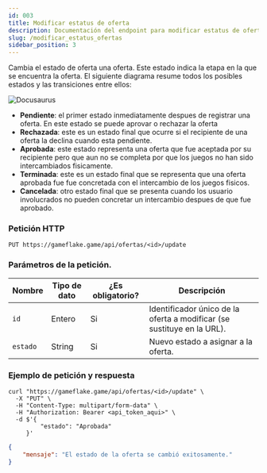 ```yaml
---
id: 003 
title: Modificar estatus de oferta
description: Documentación del endpoint para modificar estatus de oferta
slug: /modificar_estatus_ofertas
sidebar_position: 3
---
```


Cambia el estado de oferta una oferta. Este estado indica la etapa en la que se 
encuentra la oferta. El siguiente diagrama resume todos los posibles estados y las
transiciones entre ellos:

![Docusaurus](/img/estados.svg)

- **Pendiente**: el primer estado inmediatamente despues de registrar una oferta.
    En este estado se puede aprovar o rechazar la oferta
- **Rechazada**: este es un estado final que ocurre si el recipiente de una oferta 
    la declina cuando esta pendiente.    
- **Aprobada**: este estado representa una oferta que fue aceptada por su recipiente 
    pero que aun no se completa por que los juegos no han sido intercambiados fisicamente.
- **Terminada**: este es un estado final que se representa que una oferta aprobada fue
    fue concretada con el intercambio de los juegos fisicos.
- **Cancelada**: otro estado final que se presenta cuando los usuario involucrados no pueden
    concretar un intercambio despues de que fue aprobado.

### Petición HTTP
`PUT https://gameflake.game/api/ofertas/<id>/update`

### Parámetros de la petición.
| Nombre        | Tipo de dato | ¿Es obligatorio? | Descripción                                                             |
| ------------- | ------------ | ---------------- | ----------------------------------------------------------------------- |
| `id`          | Entero       | Si               | Identificador único de la oferta a modificar (se sustituye en la URL).  |
| `estado`      | String       | Si               | Nuevo estado a asignar a la oferta.                                     |


### Ejemplo de petición y respuesta
```shell title="Ejemplo de petición"
curl "https://gameflake.game/api/ofertas/<id>/update" \
  -X "PUT" \
  -H "Content-Type: multipart/form-data" \
  -H "Authorization: Bearer <api_token_aqui>" \
  -d $'{
         "estado": "Aprobada"
     }'
```

```json title="Ejemplo de respuesta"
{
    "mensaje": "El estado de la oferta se cambió exitosamente."
}
```
